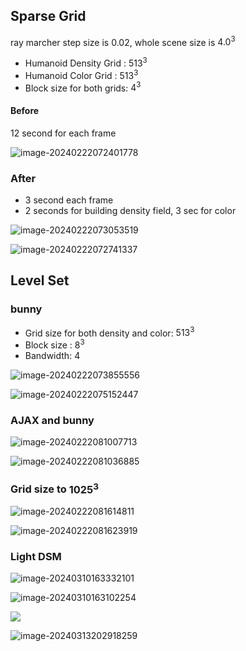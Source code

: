 ## Sparse Grid

ray marcher step size is $0.02$, whole scene size is $4.0^3$

- Humanoid Density Grid : $513^3$
- Humanoid Color Grid : $513^3$
- Block size for both  grids: $4^3$ 

#### Before

$12$ second for each frame

![image-20240222072401778](presentationImg/image-20240222072401778.png)

### After

- $3$ second each frame
- $2$ seconds for building density field, 3 sec for color 

![image-20240222073053519](presentationImg/image-20240222073053519.png)



![image-20240222072741337](presentationImg/image-20240222072741337.png)

## Level Set



### bunny

- Grid size for both density and color: $513^3$
- Block size : $8^3$
- Bandwidth: $4$ 

![image-20240222073855556](presentationImg/image-20240222073855556.png)

![image-20240222075152447](presentationImg/image-20240222075152447.png)

### AJAX and bunny

![image-20240222081007713](presentationImg/image-20240222081007713.png)

![image-20240222081036885](presentationImg/image-20240222081036885.png)

### Grid size to $1025^3$

![image-20240222081614811](presentationImg/image-20240222081614811.png)

![image-20240222081623919](presentationImg/image-20240222081623919.png)

### Light DSM

![image-20240310163332101](presentationImg\image-20240310163332101.png)

![image-20240310163102254](presentationImg\image-20240310163102254.png)



![](presentationImg/image-20240313194229080.png)

![image-20240313202918259](presentationImg\image-20240313202918259.png)